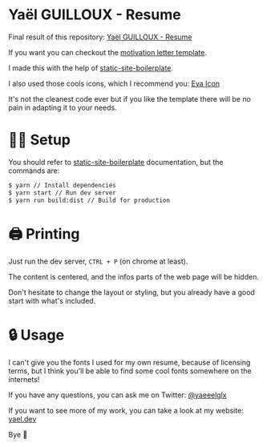 # Yaël GUILLOUX - Resume

Final result of this repository: [Yaël GUILLOUX - Resume](https://resume.yael.dev)

If you want you can checkout the [motivation letter template](https://github.com/Tahul/motivation-letter).

I made this with the help of [static-site-boilerplate](http://staticsiteboilerplate.com/).

I also used those cools icons, which I recommend you: [Eva Icon](https://akveo.github.io/eva-icons/)

It's not the cleanest code ever but if you like the template there will be no pain in adapting it to your needs.

# 👷‍♂️ Setup

You should refer to [static-site-boilerplate](http://staticsiteboilerplate.com/) documentation, but the commands are:

```bash
$ yarn // Install dependencies
$ yarn start // Run dev server
$ yarn run build:dist // Build for production
```

# 🖨 Printing

Just run the dev server, `CTRL + P` (on chrome at least).

The content is centered, and the infos parts of the web page will be hidden.

Don't hesitate to change the layout or styling, but you already have a good start with what's included.

# 🔒 Usage

I can't give you the fonts I used for my own resume, because of licensing terms, but I think you'll be able to find some cool fonts somewhere on the internets!

If you have any questions, you can ask me on Twitter: [@yaeeelglx](https://twitter.com/yaeeelglx)

If you want to see more of my work, you can take a look at my website: [yael.dev](https://yael.dev)

Bye 👋
